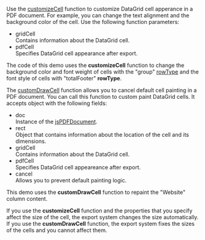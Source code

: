 Use the [customizeCell](/Documentation/ApiReference/Common/Object_Structures/ExportDataGridProps/#customizeCell) function to customize DataGrid cell apperance in a PDF document. For example, you can change the text alignment and the background color of the cell. Use the following function parameters:

- gridCell     
Contains information about the DataGrid cell.
- pdfCell     
Specifies DataGrid cell appearance after export.

The code of this demo uses the **customizeCell** function to change the background color and font weight of cells with the "group" [rowType](/Documentation/ApiReference/UI_Components/dxDataGrid/Row/#rowType) and the font style of cells with "totalFooter" **rowType**.

The [customDrawCell](/Documentation/ApiReference/Common/Object_Structures/ExportDataGridProps/#customDrawCell) function allows you to cancel default cell painting in a PDF document. You can call this function to custom paint DataGrid cells. It accepts object with the following fields:

- doc    
Instance of the [jsPDFDocument](/api-reference/50%20Common/Object%20Structures/PdfExportDataGridProps/jsPDFDocument.md '/Documentation/ApiReference/Common/Object_Structures/PdfExportDataGridProps/#jsPDFDocument').
- rect    
Object that contains information about the location of the cell and its dimensions.
- gridCell    
Contains information about the DataGrid cell.   
- pdfCell    
Specifies DataGrid cell appeareance after export.
- cancel   
Allows you to prevent default painting logic.

This demo uses the **customDrawCell** function to repaint the "Website" column content.

If you use the **customizeCell** function and the properties that you specify affect the size of the cell, the export system changes the size automatically. If you use the **customDrawCell** function, the export system fixes the sizes of the cells and you cannot affect them.